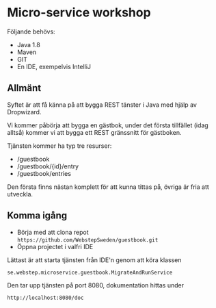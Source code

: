 # Micro-service workshop

Följande behövs:

* Java 1.8
* Maven
* GIT
* En IDE, exempelvis IntelliJ

## Allmänt
Syftet är att få känna på att bygga REST tänster i Java med hjälp av Dropwizard.


Vi kommer påbörja att bygga en gästbok, under det första tillfället (idag alltså) kommer vi
att bygga ett REST gränssnitt för gästboken.

Tjänsten kommer ha typ tre resurser:

* /guestbook
* /guestbook/{id}/entry
* /guestbook/entries

Den första finns nästan komplett för att kunna tittas på, övriga är fria att utveckla.

## Komma igång
* Börja med att clona repot `https://github.com/WebstepSweden/guestbook.git`
* Öppna projectet i valfri IDE

Lättast är att starta tjänsten från IDE'n genom att köra klassen

`se.webstep.microservice.guestbook.MigrateAndRunService`

Den tar upp tjänsten på port 8080, dokumentation hittas under

`http://localhost:8080/doc`
